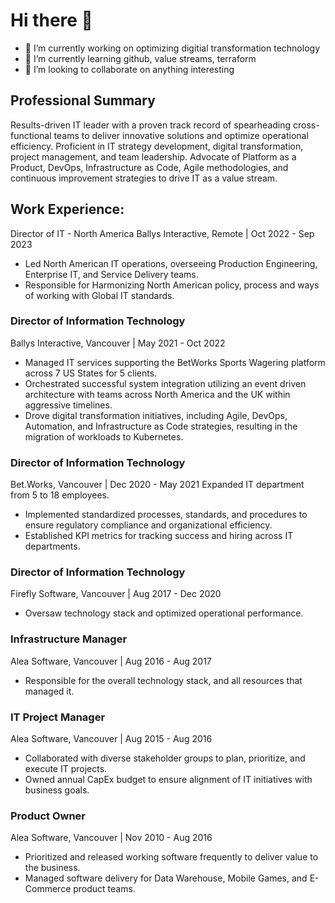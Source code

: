 # Hi there 👋

- 🔭 I’m currently working on optimizing digitial transformation technology 
- 🌱 I’m currently learning github, value streams, terraform
- 👯 I’m looking to collaborate on anything interesting

## Professional Summary
Results-driven IT leader with a proven track record of spearheading cross-functional teams to deliver innovative solutions and optimize operational efficiency. 
Proficient in IT strategy development, digital transformation, project management, and team leadership. Advocate of Platform as a Product, DevOps, Infrastructure as Code, Agile methodologies, 
and continuous improvement strategies to drive IT as a value stream.

## Work Experience:
Director of IT - North America
Ballys Interactive, Remote | Oct 2022 - Sep 2023
- Led North American IT operations, overseeing Production Engineering, Enterprise IT, and Service Delivery teams. 
- Responsible for Harmonizing North American policy, process and ways of working with Global IT standards.

### Director of Information Technology
Ballys Interactive, Vancouver | May 2021 - Oct 2022
- Managed IT services supporting the BetWorks Sports Wagering platform across 7 US States for 5 clients.
- Orchestrated successful system integration utilizing an event driven architecture with teams across North America and the UK within aggressive timelines.
- Drove digital transformation initiatives, including Agile, DevOps, Automation, and Infrastructure as Code strategies, resulting in the migration of workloads to Kubernetes.

### Director of Information Technology 
Bet.Works, Vancouver | Dec 2020 - May 2021
Expanded IT department from 5 to 18 employees.
- Implemented standardized processes, standards, and procedures to ensure regulatory compliance and organizational efficiency.
- Established KPI metrics for tracking success and hiring across IT departments.

### Director of Information Technology 
Firefly Software, Vancouver | Aug 2017 - Dec 2020
- Oversaw technology stack and optimized operational performance.

### Infrastructure Manager
Alea Software, Vancouver | Aug 2016 - Aug 2017
- Responsible for the overall technology stack, and all resources that managed it. 

### IT Project Manager
Alea Software, Vancouver | Aug 2015 - Aug 2016 
- Collaborated with diverse stakeholder groups to plan, prioritize, and execute IT projects.
- Owned annual CapEx budget to ensure alignment of IT initiatives with business goals.

### Product Owner
Alea Software, Vancouver | Nov 2010 - Aug 2016
- Prioritized and released working software frequently to deliver value to the business.
- Managed software delivery for Data Warehouse, Mobile Games, and E-Commerce product teams.
